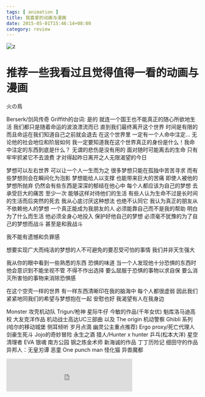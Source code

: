 ```yaml
---
tags: [ animation ] 
title: 我喜爱的动画与漫画
date: 2015-05-01T15:46:14+08:00 
category: review
---
```


![z](http://www.it.com.cn/f/games/0511/8/1108zeta001.jpg)
# 推荐一些我看过且觉得值得一看的动画与漫画

火の鳥

Berserk/剑风传奇
Griffith的台词:
是的 就连一个国王也不能真正的随心所欲地生活 我们都只是随着命运的波浪漂流而已 
直到我们最终离开这个世界 时间是有限的 而且命运在我们知道自己之前就会退去 在这个世界里 一定有一个人命中注定... 无论他的社会地位和阶层如何 我一定要知道我在这个世界真正的身份是什么！我命中注定的东西到底是什么？
无谓的悲伤是没有用的
面对随时可能离去的生命
只有牢牢抓紧它不去浪费
才对得起昨日离开之人无限渴望的今日

梦想可以左右世界 可以让一个人一生而为之 很多梦想只能在孤独中苦苦寻求 而有些梦想则会在瞬间化为泡影 梦想能给人以支撑 也能带来巨大的苦痛
即使人被他的梦想所抛弃 仍然会有些东西是深深的郁结在他心中 每个人都应该为自己的梦想 去承受巨大的痛苦 至少一次 能够这样对待他们的生活
有些人认为生命不过是长时间的生活而后突然的死去 我从心底讨厌这种想法 也绝不认同它
我认为真正的朋友从不依赖他人的梦想 一个真正能成为我朋友的人 必须能靠自己而不是我的帮助 明白为了什么而生活 他必须全身心地投入
保护好他自己的梦想 必须毫不犹豫的为了自己的梦想而战斗 甚至是和我战斗

我不能有遗憾和负罪感

想要实现广大而纯洁的梦想的人不可避免的要忍受可怕的事情 我们并非天生强大

我从你的眼中看到一些熟悉的东西 恐惧的味道 当一个人发现他十分恐惧的东西时 他会意识到不能坐视不管 不得不作出选择
要么屈服于恐惧的事物以求自保 要么消灭所害怕的事物来消除恐惧感

在这个空壳一样的世界 有一样东西清晰印在我的脑海中
每个人都很虚弱 因此我们紧紧地同我们的希望与梦想抱在一起 安慰也好 我渴望有人在我身边

Monster
攻壳机动队
Trigun/枪神
星际牛仔
今敏的作品(千年女优)
魁库洛马迪高校
大友克洋作品
机动战士高达UC三部曲 以及 The origin
机动警察
Ghibli 系列(哈尔的移动城堡 侧耳倾听 岁月点滴 幽灵公主重点推荐)
Ergo proxy/死亡代理人
剑豪生死斗
Jojo的奇妙冒险
永生之酒
猎人/Hunter x hunter
乒乓(松本大洋)
星空清理者
EVA
银魂
南方公园
钢之炼金术师
新海诚的作品
丁丁历险记
细田守的作品
异邦人：无皇刃谭
恶童
One punch man
怪化猫
异兽魔都
<iframe frameborder="no" border="0" marginwidth="0" marginheight="0" width=330 height=86 src="http://music.163.com/outchain/player?type=2&id=28182362&auto=1&height=66"></iframe>


